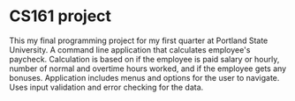 # CS161 project
This my final programming project for my first quarter at Portland State University.
A command line application that calculates employee's paycheck.
Calculation is based on if the employee is paid salary or hourly, number of normal and overtime hours worked, and if the employee gets any bonuses.
Application includes menus and options for the user to navigate.
Uses input validation and error checking for the data.
